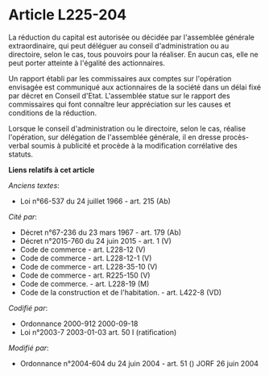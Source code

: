 # Article L225-204

La réduction du capital est autorisée ou décidée par l'assemblée générale extraordinaire, qui peut déléguer au conseil
d'administration ou au directoire, selon le cas, tous pouvoirs pour la réaliser. En aucun cas, elle ne peut porter atteinte à
l'égalité des actionnaires.

Un rapport établi par les commissaires aux comptes sur l'opération envisagée est communiqué aux actionnaires de la société
dans un délai fixé par décret en Conseil d'Etat. L'assemblée statue sur le rapport des commissaires qui font connaître leur
appréciation sur les causes et conditions de la réduction.

Lorsque le conseil d'administration ou le directoire, selon le cas, réalise l'opération, sur délégation de l'assemblée
générale, il en dresse procès-verbal soumis à publicité et procède à la modification corrélative des statuts.

**Liens relatifs à cet article**

_Anciens textes_:

  - Loi n°66-537 du 24 juillet 1966 - art. 215 (Ab)

_Cité par_:

  - Décret n°67-236 du 23 mars 1967 - art. 179 (Ab)
  - Décret n°2015-760 du 24 juin 2015 - art. 1 (V)
  - Code de commerce - art. L228-12 (V)
  - Code de commerce - art. L228-12-1 (V)
  - Code de commerce - art. L228-35-10 (V)
  - Code de commerce - art. R225-150 (V)
  - Code de commerce. - art. L228-19 (M)
  - Code de la construction et de l'habitation. - art. L422-8 (VD)

_Codifié par_:

  - Ordonnance 2000-912 2000-09-18
  - Loi n°2003-7 2003-01-03 art. 50 I (ratification)

_Modifié par_:

  - Ordonnance n°2004-604 du 24 juin 2004 - art. 51 () JORF 26 juin 2004

